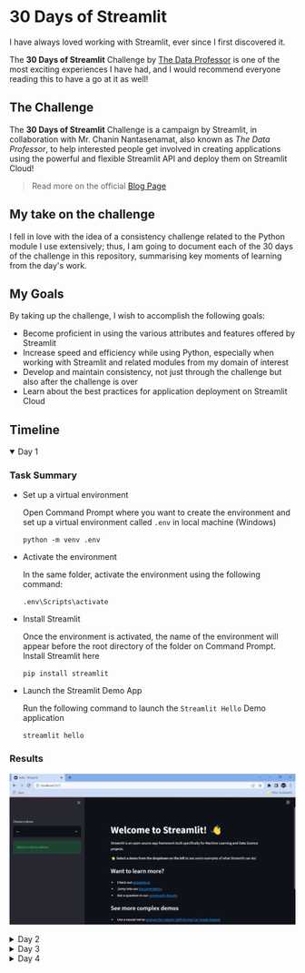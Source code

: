 # 30 Days of Streamlit

I have always loved working with Streamlit, ever since I first discovered it.

The **30 Days of Streamlit** Challenge by [The Data Professor](https://youtube.com/dataprofessor) is one of the most exciting experiences I have had, and I would recommend everyone reading this to have a go at it as well!


## The Challenge

The **30 Days of Streamlit** Challenge is a campaign by Streamlit, in collaboration with Mr. Chanin Nantasenamat, also known as *The Data Professor*, to help interested people get involved in creating applications using the powerful and flexible Streamlit API and deploy them on Streamlit Cloud!

> Read more on the official [Blog Page](https://blog.streamlit.io/30-days-of-streamlit/)


## My take on the challenge

I fell in love with the idea of a consistency challenge related to the Python module I use extensively; thus, I am going to document each of the 30 days of the challenge in this repository, summarising key moments of learning from the day's work.


## My Goals

By taking up the challenge, I wish to accomplish the following goals:

- Become proficient in using the various attributes and features offered by Streamlit
- Increase speed and efficiency while using Python, especially when working with Streamlit and related modules from my domain of interest
- Develop and maintain consistency, not just through the challenge but also after the challenge is over
- Learn about the best practices for application deployment on Streamlit Cloud


## Timeline

<details open>
<summary>Day 1</summary>

### Task Summary

- Set up a virtual environment
    
    Open Command Prompt where you want to create the environment and set up a virtual environment called `.env` in local machine (Windows)
    ```
    python -m venv .env
    ```
- Activate the environment
    
    In the same folder, activate the environment using the following command:
    ```
    .env\Scripts\activate
    ```
- Install Streamlit
    
    Once the environment is activated, the name of the environment will appear before the root directory of the folder on Command Prompt. Install Streamlit here
    ```
    pip install streamlit
    ```
- Launch the Streamlit Demo App

    Run the following command to launch the `Streamlit Hello` Demo application
    ```
    streamlit hello
    ```


### Results

![Day 1](./images/Day1.png)

</details>

<details>
<summary>Day 2</summary>

### Task Summary

- Create a Python File

    Using the file name `streamlit_app.py` enables deployment directly under the GitHub repository name instead of the specific file name

- Write some code

    Import Streamlit and write some code for your streamlit application!

    ```
    import streamlit as st

    st.title('30 Days of Streamlit')
    st.header('Welcome to my application!')
    ```

- Launch the app from your terminal

    Using the command line interface, run the streamlit application on localhost

    If you have a virtual environment, activate it from the command line (Windows)
    ```
    .env\Scripts\activate
    ```
    Launch the application from the command line
    ```
    streamlit run streamlit_app.py
    ```


### Results

![Day 2](./images/Day2.png)

![Day 2](./images/Day2_2.png)

</details>

<details>
<summary>Day 3</summary>

### Task Summary

- Using Buttons in Streamlit

    We can add buttons to our application using the `st.button` widget
    ```
    import streamlit as st
    
    st.title("30 Days of Streamlit")
    
    st.button("I am a button")
    ```

- Add button-dependant code to the application

    We can program certain events to occur once a button is clicked and when it is not clicked

    ```
    import streamlit as st

    st.title('30 Days of Streamlit')
    st.header('Welcome to my application!')

    if st.button("Click Me"):
        st.write("This is a message from the button!")
    
    bt1 = st.button("Button 2")
    if bt1:
        st.write("You clicked button 2")
    else:
        st.write("You have not clicked button 2")
    ```

- Launch the app from your terminal

    Using the command line interface, run the streamlit application on localhost

    If you have a virtual environment, activate it from the command line (Windows)
    ```
    .env\Scripts\activate
    ```
    Launch the application from the command line
    ```
    streamlit run streamlit_app.py
    ```


### Results

![Day 3](./images/Day3.png)

![Day 3](./images/Day3_2.png)

</details>

<details>
<summary>Day 4</summary>

### Task Summary

- Set up a new environment for a Streamlit app
    
    > Read [here](#task-summary) for details

- Get data from Kaggle Dataset

    > Dataset available [here](https://www.kaggle.com/datasets/kenjee/ken-jee-youtube-data)

- Perform Exploratory Data Analysis

    > Explained by Ken Jee [here](https://www.youtube.com/watch?v=Yk-unX4KnV4)

- Store the app and related data in a GitHub repository

    Upload the project to GitHub in a repository and define a README file explaining its details!

- Deploy the application on Streamlit Cloud from the GitHub Repository

    Launch the app using localhost, then select 'Deploy on Streamlit Cloud' from the navigation menu on the top right. Follow the instructions and set up the project accordingly for deployment.

- Update README file with link to Application

    Once deployed, copy the application URL and link to it in the README using [this](https://static.streamlit.io/badges/streamlit_badge_black_white.svg) Streamlit Badge!

### Results

![Day 3](./images/Day3.png)

![Day 3](./images/Day3_2.png)

</details>